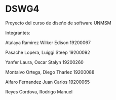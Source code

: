 # DSWG4
Proyecto del curso de diseño de software UNMSM


Integrantes:

Atalaya Ramirez Wilker Edison 	19200067

Pasache Lopera, Luiggi Steep		19200092

Yanfer Laura, Oscar Stalyn		19200260

Montalvo Ortega, Diego Tharlez	19200088

Alfaro Fernandez Juan Carlos		19200065

Reyes Cordova, Rodrigo Manuel
